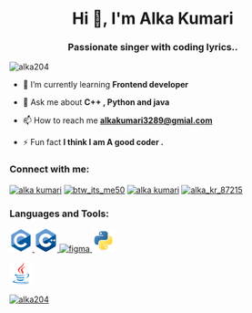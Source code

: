 <h1 align="center">Hi 👋, I'm Alka Kumari</h1>
<h3 align="center">Passionate singer with coding lyrics..</h3>

<p align="left"> <img src="https://komarev.com/ghpvc/?username=alka204&label=Profile%20views&color=0e75b6&style=flat" alt="alka204" /> </p>

- 🌱 I’m currently learning **Frontend developer**

- 💬 Ask me about **C++ , Python and java**

- 📫 How to reach me **alkakumari3289@gmial.com**

- ⚡ Fun fact **I think I am A good coder .**

<h3 align="left">Connect with me:</h3>
<p align="left">
<a href="https://www.linkedin.com/in/alka-kumari-7a0133267" target="blank"><img align="center" src="https://raw.githubusercontent.com/rahuldkjain/github-profile-readme-generator/master/src/images/icons/Social/linked-in-alt.svg" alt="alka kumari" height="30" width="40" /></a>
<a href="https://www.instagram.com/__alka_18?igsh=cWJmcXE3ZTQxOThs" target="blank"><img align="center" src="https://raw.githubusercontent.com/rahuldkjain/github-profile-readme-generator/master/src/images/icons/Social/instagram.svg" alt="btw_its_me50" height="30" width="40" /></a>
<a href="https://www.hackerrank.com/alka kumari" target="blank"><img align="center" src="https://raw.githubusercontent.com/rahuldkjain/github-profile-readme-generator/master/src/images/icons/Social/hackerrank.svg" alt="alka kumari" height="30" width="40" /></a>
<a href="https://discord.gg/alka_kr_87215" target="blank"><img align="center" src="https://raw.githubusercontent.com/rahuldkjain/github-profile-readme-generator/master/src/images/icons/Social/discord.svg" alt="alka_kr_87215" height="30" width="40" /></a>
</p>

<h3 align="left">Languages and Tools:</h3>
<p align="left"> <a href="https://www.cprogramming.com/" target="_blank" rel="noreferrer"> <img src="https://raw.githubusercontent.com/devicons/devicon/master/icons/c/c-original.svg" alt="c" width="40" height="40"/> </a> <a href="https://www.w3schools.com/cpp/" target="_blank" rel="noreferrer"> <img src="https://raw.githubusercontent.com/devicons/devicon/master/icons/cplusplus/cplusplus-original.svg" alt="cplusplus" width="40" height="40"/> </a> <a href="https://www.figma.com/" target="_blank" rel="noreferrer"> <img src="https://www.vectorlogo.zone/logos/figma/figma-icon.svg" alt="figma" width="40" height="40"/> </a> <a href="https://www.python.org" target="_blank" rel="noreferrer"> <img src="https://raw.githubusercontent.com/devicons/devicon/master/icons/python/python-original.svg" alt="python" width="40" height="40"/> </a> </p> <a href="https://www.java.org" target="_blank" rel="noreferree"> <img src="https://raw.githubusercontent.com/devicons/devicon/master/icons/java/java-original.svg" alt="java" height="40/> </a>

<p><img align="center" src="https://github-readme-stats.vercel.app/api/top-langs?username=alka204&show_icons=true&locale=en&layout=compact" alt="alka204" /></p>

<p><img align="center" src="https://github-readme-streak-stats.herokuapp.com/?user=alka204&" alt="alka204" /></p>

